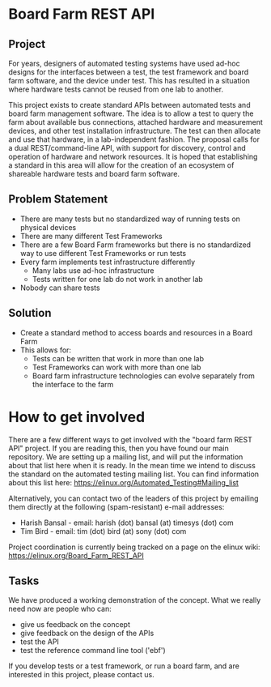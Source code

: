 # Board Farm REST API

## Project

For years, designers of automated testing systems have used ad-hoc
designs for the interfaces between a test, the test framework and board
farm software, and the device under test. This has resulted in a
situation where hardware tests cannot be reused from one lab to another.

This project exists to create standard APIs between automated tests
and board farm management software. The idea is to allow a test to query
the farm about available bus connections, attached hardware and
measurement devices, and other test installation infrastructure. The
test can then allocate and use that hardware, in a lab-independent
fashion. The proposal calls for a dual REST/command-line API, with
support for discovery, control and operation of hardware and network
resources. It is hoped that establishing a standard in this area will
allow for the creation of an ecosystem of shareable hardware tests and
board farm software.

## Problem Statement
* There are many tests but no standardized way of running tests on physical devices
* There are many different Test Frameworks
* There are a few Board Farm frameworks but there is no standardized way to use different Test Frameworks or run tests
* Every farm implements test infrastructure differently
  * Many labs use ad-hoc infrastructure
  * Tests written for one lab do not work in another lab
* Nobody can share tests

## Solution
* Create a standard method to access boards and resources in a Board Farm
* This allows for:
  * Tests can be written that work in more than one lab
  * Test Frameworks can work with more than one lab
  * Board farm infrastructure technologies can evolve separately from the interface to the farm

# How to get involved

There are a few different ways to get involved with the "board farm REST
API" project.  If you are reading this, then you have found our main
repository.  We are setting up a mailing list, and will put the
information about that list here when it is ready.  In the mean time
we intend to discuss the standard on the automated testing mailing list.
You can find information about this list here:
https://elinux.org/Automated_Testing#Mailing_list

Alternatively, you can contact two of the leaders of this project
by emailing them directly at the following (spam-resistant) e-mail
addresses:
 * Harish Bansal - email: harish (dot) bansal (at) timesys (dot) com
 * Tim Bird - email: tim (dot) bird (at) sony (dot) com

Project coordination is currently being tracked on a page on the elinux
wiki: https://elinux.org/Board_Farm_REST_API

## Tasks

We have produced a working demonstration of the concept.  What we
really need now are people who can:
 * give us feedback on the concept
 * give feedback on the design of the APIs
 * test the API
 * test the reference command line tool ('ebf')

If you develop tests or a test framework, or run a board farm, and are
interested in this project, please contact us.
